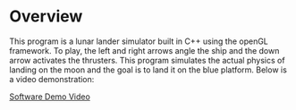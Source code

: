 # Overview
This program is a lunar lander simulator built in C++ using the openGL framework. To play, the left and right arrows angle the ship and the down arrow activates the thrusters. This program simulates the actual physics of landing on the moon and the goal is to land it on the blue platform. Below is a video demonstration:

[Software Demo Video](https://www.youtube.com/watch?v=O_haZhKAy8s)
